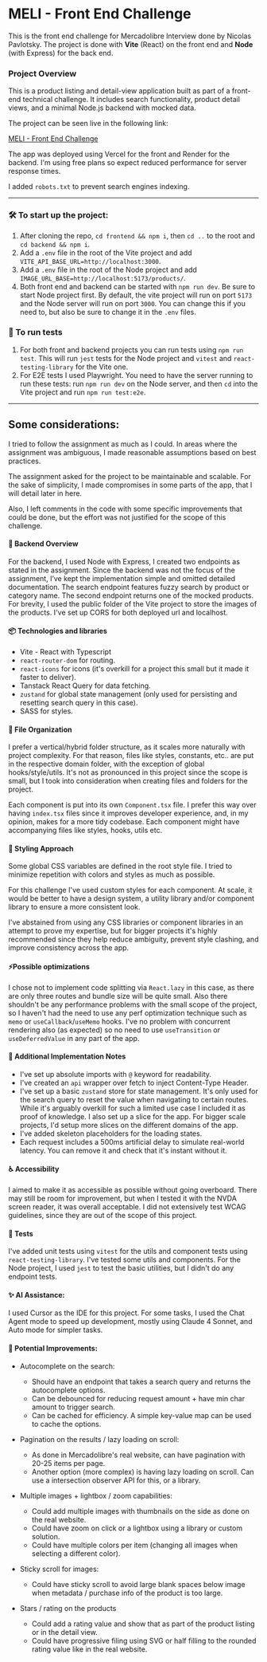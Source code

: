 # MELI - Front End Challenge

This is the front end challenge for Mercadolibre Interview done by Nicolas Pavlotsky. The project is done with **Vite** (React) on the front end and **Node** (with Express) for the back end.

### Project Overview

This is a product listing and detail-view application built as part of a front-end technical challenge. It includes search functionality, product detail views, and a minimal Node.js backend with mocked data.

The project can be seen live in the following link:

[MELI - Front End Challenge](https://example.com)

The app was deployed using Vercel for the front and Render for the backend. I'm using free plans so expect reduced performance for server response times.

I added `robots.txt` to prevent search engines indexing.

---

### 🛠️ To start up the project:

1. After cloning the repo, `cd frontend && npm i`, then `cd ..` to the root and `cd backend && npm i`.
2. Add a `.env` file in the root of the Vite project and add `VITE_API_BASE_URL=http://localhost:3000`.
3. Add a `.env` file in the root of the Node project and add `IMAGE_URL_BASE=http://localhost:5173/products/`.
4. Both front end and backend can be started with `npm run dev`. Be sure to start Node project first. By default, the vite project will run on port `5173` and the Node server will run on port `3000`. You can change this if you need to, but also be sure to change it in the `.env` files.

### 🧪 To run tests

1. For both front and backend projects you can run tests using `npm run test`. This will run `jest` tests for the Node project and `vitest` and `react-testing-library` for the Vite one.
2. For E2E tests I used Playwright. You need to have the server running to run these tests: run `npm run dev` on the Node server, and then `cd` into the Vite project and run `npm run test:e2e`.

---

## Some considerations:

I tried to follow the assignment as much as I could. In areas where the assignment was ambiguous, I made reasonable assumptions based on best practices.

The assignment asked for the project to be maintainable and scalable. For the sake of simplicity, I made compromises in some parts of the app, that I will detail later in here.

Also, I left comments in the code with some specific improvements that could be done, but the effort was not justified for the scope of this challenge.

#### 🧰 Backend Overview

For the backend, I used Node with Express, I created two endpoints as stated in the assignment. Since the backend was not the focus of the assignment, I’ve kept the implementation simple and omitted detailed documentation. The search endpoint features fuzzy search by product or category name. The second endpoint returns one of the mocked products. For brevity, I used the public folder of the Vite project to store the images of the products. I've set up CORS for both deployed url and localhost.

#### 📦 Technologies and libraries

- Vite - React with Typescript
- `react-router-dom` for routing.
- `react-icons` for icons (it's overkill for a project this small but it made it faster to deliver).
- Tanstack React Query for data fetching.
- `zustand` for global state management (only used for persisting and resetting search query in this case).
- SASS for styles.

#### 📁 File Organization

I prefer a vertical/hybrid folder structure, as it scales more naturally with project complexity. For that reason, files like styles, constants, etc.. are put in the respective domain folder, with the exception of global hooks/style/utils. It's not as pronounced in this project since the scope is small, but I took into consideration when creating files and folders for the project.

Each component is put into its own `Component.tsx` file. I prefer this way over having `index.tsx` files since it improves developer experience, and, in my opinion, makes for a more tidy codebase. Each component might have accompanying files like styles, hooks, utils etc.

#### 🎨 Styling Approach

Some global CSS variables are defined in the root style file. I tried to minimize repetition with colors and styles as much as possible.

For this challenge I've used custom styles for each component. At scale, it would be better to have a design system, a utility library and/or component library to ensure a more consistent look.

I've abstained from using any CSS libraries or component libraries in an attempt to prove my expertise, but for bigger projects it's highly recommended since they help reduce ambiguity, prevent style clashing, and improve consistency across the app.

#### ⚡Possible optimizations

I chose not to implement code splitting via `React.lazy` in this case, as there are only three routes and bundle size will be quite small. Also there shouldn't be any performance problems with the small scope of the project, so I haven't had the need to use any perf optimization technique such as `memo` or `useCallback`/`useMemo` hooks. I've no problem with concurrent rendering also (as expected) so no need to use `useTransition` or `useDeferredValue` in any part of the app.

#### 📌 Additional Implementation Notes

- I've set up absolute imports with `@` keyword for readability.
- I've created an `api` wrapper over fetch to inject Content-Type Header.
- I've set up a basic `zustand` store for state management. It's only used for the search query to reset the value when navigating to certain routes. While it's arguably overkill for such a limited use case I included it as proof of knowledge. I also set up a slice for the app. For bigger scale projects, I'd setup more slices on the different domains of the app.
- I've added skeleton placeholders for the loading states.
- Each request includes a 500ms artificial delay to simulate real-world latency. You can remove it and check that it's instant without it.

#### ♿ Accessibility

I aimed to make it as accessible as possible without going overboard. There may still be room for improvement, but when I tested it with the NVDA screen reader, it was overall acceptable. I did not extensively test WCAG guidelines, since they are out of the scope of this project.

#### 🧪 Tests

I've added unit tests using `vitest` for the utils and component tests using `react-testing-library`. I've tested some utils and components. For the Node project, I used `jest` to test the basic utilities, but I didn't do any endpoint tests.

#### ✨ AI Assistance:

I used Cursor as the IDE for this project. For some tasks, I used the Chat Agent mode to speed up development, mostly using Claude 4 Sonnet, and Auto mode for simpler tasks.

#### 🚀 Potential Improvements:

- Autocomplete on the search:

  - Should have an endpoint that takes a search query and returns the autocomplete options.
  - Can be debounced for reducing request amount + have min char amount to trigger search.
  - Can be cached for efficiency. A simple key-value map can be used to cache the options.

- Pagination on the results / lazy loading on scroll:

  - As done in Mercadolibre's real website, can have pagination with 20-25 items per page.
  - Another option (more complex) is having lazy loading on scroll. Can use a intersection observer API for this, or a library.

- Multiple images + lightbox / zoom capabilities:

  - Could add multiple images with thumbnails on the side as done on the real website.
  - Could have zoom on click or a lightbox using a library or custom solution.
  - Could have multiple colors per item (changing all images when selecting a different color).

- Sticky scroll for images:

  - Could have sticky scroll to avoid large blank spaces below image when metadata / purchase info of the product is too large.

- Stars / rating on the products
  - Could add a rating value and show that as part of the product listing or in the detail view.
  - Could have progressive filing using SVG or half filling to the rounded rating value like in the real website.
